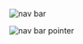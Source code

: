 ![nav bar](https://github.com/leogianfagna/ComponentsStyles/assets/142264317/4f8a8d80-49fa-4d5e-9442-cc2c579429f1)

![nav bar pointer](https://github.com/leogianfagna/ComponentsStyles/assets/142264317/e4b91d13-ac13-4049-b4e7-0e0c01b90933)
